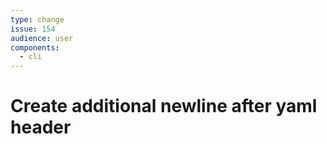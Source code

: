```yaml
---
type: change
issue: 154
audience: user
components:
  - cli
---
```


# Create additional newline after yaml header
